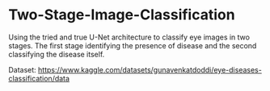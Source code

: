 # Two-Stage-Image-Classification
Using the tried and true U-Net architecture to classify eye images in two stages. The first stage identifying the presence of disease and the second classifying the disease itself.

Dataset:
https://www.kaggle.com/datasets/gunavenkatdoddi/eye-diseases-classification/data
